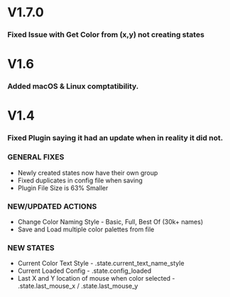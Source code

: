 # V1.7.0
### Fixed Issue with Get Color from (x,y) not creating states


# V1.6
### Added macOS & Linux comptatibility. 


# V1.4 
### Fixed Plugin saying it had an update when in reality it did not.

### GENERAL FIXES
- Newly created states now have their own group
- Fixed duplicates in config file when saving
- Plugin File Size is 63% Smaller

### NEW/UPDATED ACTIONS
- Change Color Naming Style - Basic, Full, Best Of (30k+ names)
- Save and Load multiple color palettes from file

### NEW STATES
- Current Color Text Style - .state.current_text_name_style
- Current Loaded Config  - .state.config_loaded
- Last X and Y location of mouse when color selected  -  .state.last_mouse_x / .state.last_mouse_y


